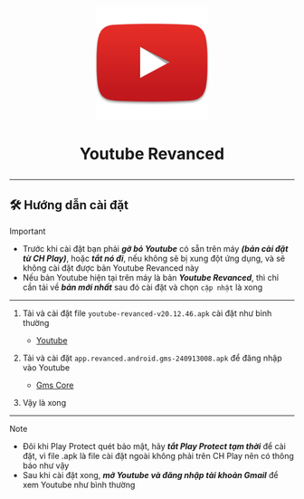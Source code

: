 <p align="center"><img src="https://github.com/Ryeodal0206/Images/blob/main/youtube.png?raw=true" alt="Youtube Logo" width="200"</p>
<h1>  <p align="center">Youtube Revanced</p> </h1>
  
---

## 🛠 Hướng dẫn cài đặt
>[!IMPORTANT]
>- Trước khi cài đặt bạn phải ***gỡ bỏ Youtube*** có sẵn trên máy ***(bản cài đặt từ CH Play)***, hoặc ***tắt nó đi***, nếu không sẽ bị xung đột ứng dụng, và sẽ không cài đặt được bản Youtube Revanced này
>- Nếu bản Youtube hiện tại trên máy là bản ***Youtube Revanced***, thì chỉ cần tải về ***bản mới nhất*** sau đó cài đặt và chọn `cập nhật` là xong

---
1. Tải và cài đặt file `youtube-revanced-v20.12.46.apk` cài đặt như bình thường
    - [Youtube](https://github.com/Ryeodal0206/Youtube-Revanced/releases/download/v20.12.46/youtube-revanced-v20.12.46.apk)

3. Tải và cài đặt `app.revanced.android.gms-240913008.apk` để đăng nhập vào Youtube
    - [Gms Core](https://github.com/Ryeodal0206/Youtube-Revanced/releases/download/v20.12.46/app.revanced.android.gms-240913008.apk)

5. Vậy là xong

----
>[!NOTE]
>
>- Đôi khi Play Protect quét bảo mật, hãy ***tắt Play Protect tạm thời*** để cài đặt, vì file .apk là file cài đặt ngoài không phải trên CH Play nên có thông báo như vậy
>- Sau khi cài đặt xong, ***mở Youtube và đăng nhập tài khoản Gmail*** để xem Youtube như bình thường
